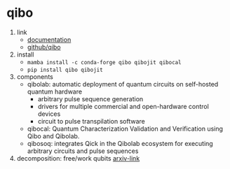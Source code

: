 # qibo

1. link
   * [documentation](https://qibo.science/qibo/stable/index.html)
   * [github/qibo](https://github.com/qiboteam/qibo)
2. install
   * `mamba install -c conda-forge qibo qibojit qibocal`
   * `pip install qibo qibojit`
3. components
   * qibolab: automatic deployment of quantum circuits on self-hosted quantum hardware
     * arbitrary pulse sequence generation
     * drivers for multiple commercial and open-hardware control devices
     * circuit to pulse transpilation software
   * qibocal: Quantum Characterization Validation and Verification using Qibo and Qibolab.
   * qibosoq: integrates Qick in the Qibolab ecosystem for executing arbitrary circuits and pulse sequences
4. decomposition: free/work qubits [arxiv-link](https://arxiv.org/abs/quant-ph/9503016)
